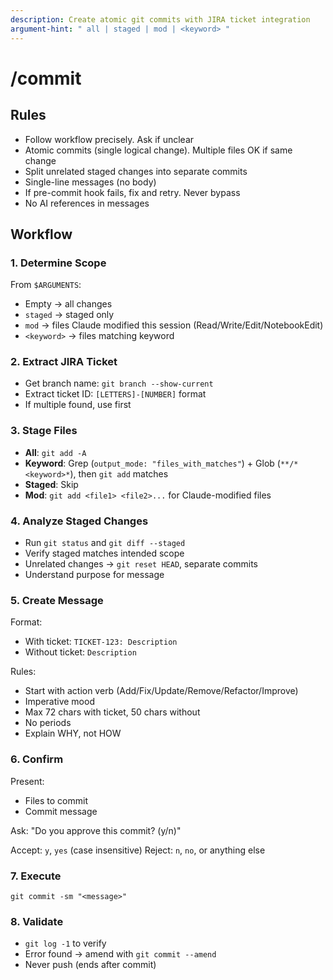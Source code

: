 ```yaml
---
description: Create atomic git commits with JIRA ticket integration
argument-hint: " all | staged | mod | <keyword> "
---
```


# /commit

## Rules

- Follow workflow precisely. Ask if unclear
- Atomic commits (single logical change). Multiple files OK if same change
- Split unrelated staged changes into separate commits
- Single-line messages (no body)
- If pre-commit hook fails, fix and retry. Never bypass
- No AI references in messages

## Workflow

### 1. Determine Scope

From `$ARGUMENTS`:

- Empty → all changes
- `staged` → staged only
- `mod` → files Claude modified this session (Read/Write/Edit/NotebookEdit)
- `<keyword>` → files matching keyword

### 2. Extract JIRA Ticket

- Get branch name: `git branch --show-current`
- Extract ticket ID: `[LETTERS]-[NUMBER]` format
- If multiple found, use first

### 3. Stage Files

- **All**: `git add -A`
- **Keyword**: Grep (`output_mode: "files_with_matches"`) + Glob (`**/*<keyword>*`), then `git add` matches
- **Staged**: Skip
- **Mod**: `git add <file1> <file2>...` for Claude-modified files

### 4. Analyze Staged Changes

- Run `git status` and `git diff --staged`
- Verify staged matches intended scope
- Unrelated changes → `git reset HEAD`, separate commits
- Understand purpose for message

### 5. Create Message

Format:
- With ticket: `TICKET-123: Description`
- Without ticket: `Description`

Rules:
- Start with action verb (Add/Fix/Update/Remove/Refactor/Improve)
- Imperative mood
- Max 72 chars with ticket, 50 chars without
- No periods
- Explain WHY, not HOW

### 6. Confirm

Present:
- Files to commit
- Commit message

Ask: "Do you approve this commit? (y/n)"

Accept: `y`, `yes` (case insensitive)
Reject: `n`, `no`, or anything else

### 7. Execute

`git commit -sm "<message>"`

### 8. Validate

- `git log -1` to verify
- Error found → amend with `git commit --amend`
- Never push (ends after commit)
